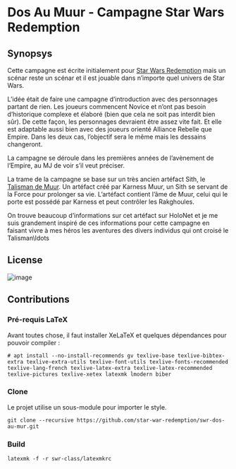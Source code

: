 # Dos Au Muur - Campagne Star Wars Redemption

## Synopsys
Cette campagne est écrite initialement pour [Star Wars Redemption](https://swr.ght1pc9kc.fr/categories/livre-de-base/) mais un scénar reste un scénar et il est jouable dans n’importe quel univers de Star Wars.

L’idée était de faire une campagne d’introduction avec des personnages partant de rien. Les joueurs commencent Novice et n’ont pas besoin d’historique complexe et élaboré (bien que cela ne soit pas interdit bien sûr). De cette façon, les personnages devraient être assez vite fait. Et elle est adaptable aussi bien avec des joueurs orienté Alliance Rebelle que Empire. Dans les deux cas, l’objectif sera le même mais les dessains changeront.

La campagne se déroule dans les premières années de l’avènement de l’Empire, au MJ de voir s’il veut préciser.

La trame de la campagne se base sur un très ancien artéfact Sith, le [Talisman de Muur](http://www.starwars-holonet.com/encyclopedie/technologie-talisman-muur.html). Un artéfact créé par Karness Muur, un Sith se servant de la Force pour prolonger sa vie. L’artéfact contient l’âme de Muur, celui qui le porte est possédé par Karness et peut contrôler les Rakghoules.

On trouve beaucoup d’informations sur cet artéfact sur HoloNet et je me suis grandement inspiré de ces informations pour cette campagne en faisant vivre à mes héros les aventures des divers individus qui ont croisé le Talisman\ldots


## License
![image](http://www.wtfpl.net/wp-content/uploads/2012/12/wtfpl-badge-1.png)

## Contributions

### Pré-requis LaTeX
Avant toutes chose, il faut installer XeLaTeX et quelques dépendances pour pouvoir compiler :

```
# apt install --no-install-recommends gv texlive-base texlive-bibtex-extra texlive-extra-utils texlive-font-utils texlive-fonts-recommended texlive-lang-french texlive-latex-extra texlive-latex-recommended texlive-pictures texlive-xetex latexmk lmodern biber 
```

### Clone
Le projet utilise un sous-module pour importer le style.

```
git clone --recursive https://github.com/star-war-redemption/swr-dos-au-mur.git
```

### Build

```
latexmk -f -r swr-class/latexmkrc 
```
